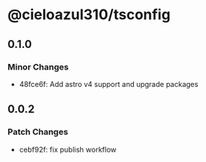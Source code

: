 # @cieloazul310/tsconfig

## 0.1.0

### Minor Changes

- 48fce6f: Add astro v4 support and upgrade packages

## 0.0.2

### Patch Changes

- cebf92f: fix publish workflow
